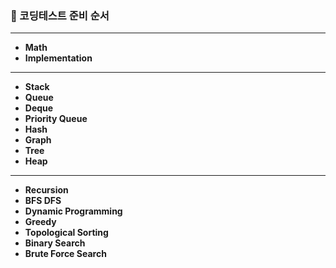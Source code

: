 ### 🌱 코딩테스트 준비 순서
***
- **Math**
- **Implementation**
***
- **Stack**
- **Queue**
- **Deque**
- **Priority Queue**
- **Hash**
- **Graph**
- **Tree**
- **Heap**
 *** 
- **Recursion**
- **BFS DFS**
- **Dynamic Programming**
- **Greedy**
- **Topological Sorting**
- **Binary Search**
- **Brute Force Search**
